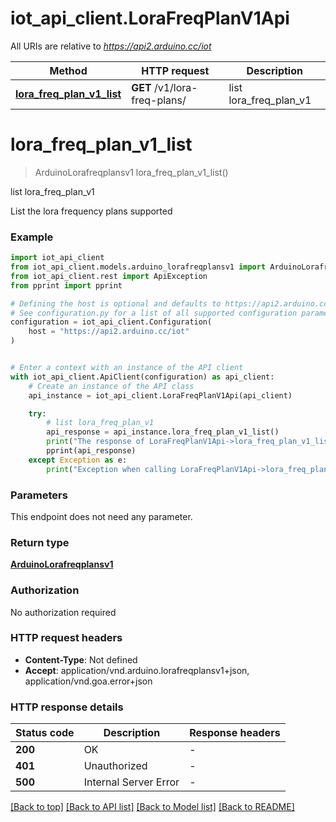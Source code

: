 # iot_api_client.LoraFreqPlanV1Api

All URIs are relative to *https://api2.arduino.cc/iot*

Method | HTTP request | Description
------------- | ------------- | -------------
[**lora_freq_plan_v1_list**](LoraFreqPlanV1Api.md#lora_freq_plan_v1_list) | **GET** /v1/lora-freq-plans/ | list lora_freq_plan_v1


# **lora_freq_plan_v1_list**
> ArduinoLorafreqplansv1 lora_freq_plan_v1_list()

list lora_freq_plan_v1

List the lora frequency plans supported

### Example


```python
import iot_api_client
from iot_api_client.models.arduino_lorafreqplansv1 import ArduinoLorafreqplansv1
from iot_api_client.rest import ApiException
from pprint import pprint

# Defining the host is optional and defaults to https://api2.arduino.cc/iot
# See configuration.py for a list of all supported configuration parameters.
configuration = iot_api_client.Configuration(
    host = "https://api2.arduino.cc/iot"
)


# Enter a context with an instance of the API client
with iot_api_client.ApiClient(configuration) as api_client:
    # Create an instance of the API class
    api_instance = iot_api_client.LoraFreqPlanV1Api(api_client)

    try:
        # list lora_freq_plan_v1
        api_response = api_instance.lora_freq_plan_v1_list()
        print("The response of LoraFreqPlanV1Api->lora_freq_plan_v1_list:\n")
        pprint(api_response)
    except Exception as e:
        print("Exception when calling LoraFreqPlanV1Api->lora_freq_plan_v1_list: %s\n" % e)
```



### Parameters

This endpoint does not need any parameter.

### Return type

[**ArduinoLorafreqplansv1**](ArduinoLorafreqplansv1.md)

### Authorization

No authorization required

### HTTP request headers

 - **Content-Type**: Not defined
 - **Accept**: application/vnd.arduino.lorafreqplansv1+json, application/vnd.goa.error+json

### HTTP response details

| Status code | Description | Response headers |
|-------------|-------------|------------------|
**200** | OK |  -  |
**401** | Unauthorized |  -  |
**500** | Internal Server Error |  -  |

[[Back to top]](#) [[Back to API list]](../README.md#documentation-for-api-endpoints) [[Back to Model list]](../README.md#documentation-for-models) [[Back to README]](../README.md)

